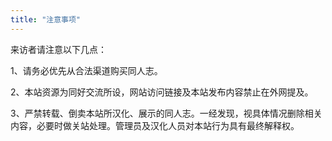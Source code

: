 ```yaml
---
title: "注意事项"
---
```

来访者请注意以下几点：

1、请务必优先从合法渠道购买同人志。

2、本站资源为同好交流所设，网站访问链接及本站发布内容禁止在外网提及。

3、严禁转载、倒卖本站所汉化、展示的同人志。一经发现，视具体情况删除相关内容，必要时做关站处理。管理员及汉化人员对本站行为具有最终解释权。 